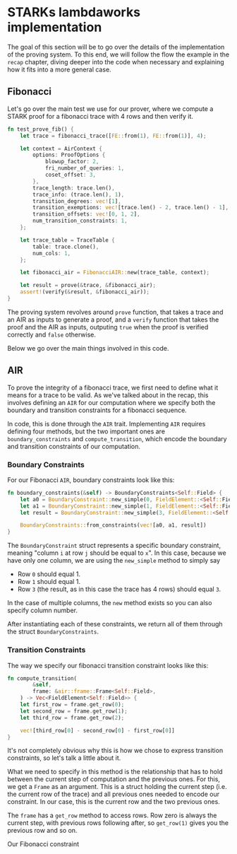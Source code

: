 # STARKs lambdaworks implementation

The goal of this section will be to go over the details of the implementation of the proving system. To this end, we will follow the flow the example in the `recap` chapter, diving deeper into the code when necessary and explaining how it fits into a more general case.

## Fibonacci

Let's go over the main test we use for our prover, where we compute a STARK proof for a fibonacci trace with 4 rows and then verify it.

```rust
fn test_prove_fib() {
    let trace = fibonacci_trace([FE::from(1), FE::from(1)], 4);

    let context = AirContext {
        options: ProofOptions {
            blowup_factor: 2,
            fri_number_of_queries: 1,
            coset_offset: 3,
        },
        trace_length: trace.len(),
        trace_info: (trace.len(), 1),
        transition_degrees: vec![1],
        transition_exemptions: vec![trace.len() - 2, trace.len() - 1],
        transition_offsets: vec![0, 1, 2],
        num_transition_constraints: 1,
    };

    let trace_table = TraceTable {
        table: trace.clone(),
        num_cols: 1,
    };

    let fibonacci_air = FibonacciAIR::new(trace_table, context);

    let result = prove(&trace, &fibonacci_air);
    assert!(verify(&result, &fibonacci_air));
}
```

The proving system revolves around  `prove` function, that takes a trace and an AIR as inputs to generate a proof, and a `verify` function that takes the proof and the AIR as inputs, outputing `true` when the proof is verified correctly and `false` otherwise.

Below we go over the main things involved in this code.

## AIR

To prove the integrity of a fibonacci trace, we first need to define what it means for a trace to be valid. As we've talked about in the recap, this involves defining an `AIR` for our computation where we specify both the boundary and transition constraints for a fibonacci sequence.

In code, this is done through the `AIR` trait. Implementing `AIR` requires defining four methods, but the two important ones are `boundary_constraints` and `compute_transition`, which encode the boundary and transition constraints of our computation.


### Boundary Constraints
For our Fibonacci `AIR`, boundary constraints look like this:

```rust
fn boundary_constraints(&self) -> BoundaryConstraints<Self::Field> {
    let a0 = BoundaryConstraint::new_simple(0, FieldElement::<Self::Field>::one());
    let a1 = BoundaryConstraint::new_simple(1, FieldElement::<Self::Field>::one());
    let result = BoundaryConstraint::new_simple(3, FieldElement::<Self::Field>::from(3));

    BoundaryConstraints::from_constraints(vec![a0, a1, result])
}
```

The `BoundaryConstraint` struct represents a specific boundary constraint, meaning "column `i` at row `j` should be equal to `x`". In this case, because we have only one column, we are using the `new_simple` method to simply say 

- Row `0` should equal 1.
- Row `1` should equal 1.
- Row `3` (the result, as in this case the trace has 4 rows) should equal `3`.

In the case of multiple columns, the `new` method exists so you can also specify column number.

After instantiating each of these constraints, we return all of them through the struct `BoundaryConstraints`.

### Transition Constraints

The way we specify our fibonacci transition constraint looks like this:

```rust
fn compute_transition(
        &self,
        frame: &air::frame::Frame<Self::Field>,
    ) -> Vec<FieldElement<Self::Field>> {
    let first_row = frame.get_row(0);
    let second_row = frame.get_row(1);
    let third_row = frame.get_row(2);

    vec![third_row[0] - second_row[0] - first_row[0]]
}
```

It's not completely obvious why this is how we chose to express transition constraints, so let's talk a little about it. 

What we need to specify in this method is the relationship that has to hold between the current step of computation and the previous ones. For this, we get a `Frame` as an argument. This is a struct holding the current step (i.e. the current row of the trace) and all previous ones needed to encode our constraint. In our case, this is the current row and the two previous ones.

The `frame` has a `get_row` method to access rows. Row zero is always the current step, with previous rows following after, so `get_row(1)` gives you the previous row and so on.

Our Fibonacci constraint 

